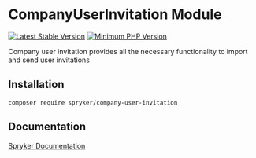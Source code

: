 # CompanyUserInvitation Module
[![Latest Stable Version](https://poser.pugx.org/spryker/company-user-invitation/v/stable.svg)](https://packagist.org/packages/spryker/company-user-invitation)
[![Minimum PHP Version](https://img.shields.io/badge/php-%3E%3D%208.1-8892BF.svg)](https://php.net/)

Company user invitation provides all the necessary functionality to import and send user invitations

## Installation

```
composer require spryker/company-user-invitation
```

## Documentation

[Spryker Documentation](https://docs.spryker.com)
